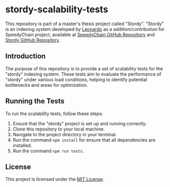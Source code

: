 # stordy-scalability-tests

This repository is part of a master's thesis project called "Stordy". "Stordy" is an indexing system developed by [Leonardo](https://github.com/leonardocreatus) as a addition/contribution for SpeedyChain project, available at [SpeedyChain GitHub Repository](https://github.com/conseg/speedychain) and [Stordy GitHub Repository](https://github.com/leonardocreatus/stordy).

## Introduction

The purpose of this repository is to provide a set of scalability tests for the "stordy" indexing system. These tests aim to evaluate the performance of "stordy" under various load conditions, helping to identify potential bottlenecks and areas for optimization.

## Running the Tests

To run the scalability tests, follow these steps:

1. Ensure that the "stordy" project is set up and running correctly.
2. Clone this repository to your local machine.
3. Navigate to the project directory in your terminal.
4. Run the command `npm install` for ensure that all dependencies are installed.
5. Run the command `npm run tests`.

## License

This project is licensed under the [MIT License](MIT-LICENSE.txt).
